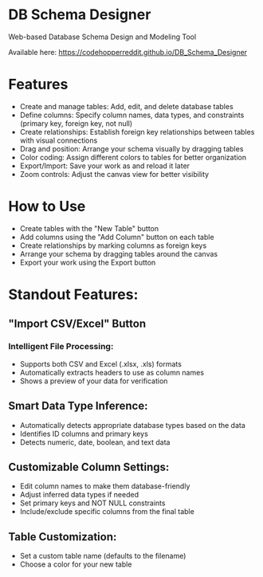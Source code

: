 # DB Schema Designer

Web-based Database Schema Design and Modeling Tool 

Available here: https://codehopperreddit.github.io/DB_Schema_Designer

# Features

- Create and manage tables: Add, edit, and delete database tables
- Define columns: Specify column names, data types, and constraints (primary key, foreign key, not null)
- Create relationships: Establish foreign key relationships between tables with visual connections
- Drag and position: Arrange your schema visually by dragging tables
- Color coding: Assign different colors to tables for better organization
- Export/Import: Save your work as and reload it later
- Zoom controls: Adjust the canvas view for better visibility

# How to Use

- Create tables with the "New Table" button
- Add columns using the "Add Column" button on each table
- Create relationships by marking columns as foreign keys
- Arrange your schema by dragging tables around the canvas
- Export your work using the Export button 

# Standout Features: 

## "Import CSV/Excel" Button 
 
### Intelligent File Processing:
- Supports both CSV and Excel (.xlsx, .xls) formats
- Automatically extracts headers to use as column names
- Shows a preview of your data for verification


## Smart Data Type Inference:

- Automatically detects appropriate database types based on the data
- Identifies ID columns and primary keys
- Detects numeric, date, boolean, and text data


## Customizable Column Settings:

- Edit column names to make them database-friendly
- Adjust inferred data types if needed
- Set primary keys and NOT NULL constraints
- Include/exclude specific columns from the final table


## Table Customization:

- Set a custom table name (defaults to the filename)
- Choose a color for your new table